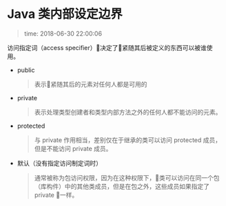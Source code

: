 # Java 类内部设定边界
>time: 2018-06-30 22:00:06

访问指定词（access specifier）决定了紧随其后被定义的东西可以被谁使用。
* public
    >表示紧随其后的元素对任何人都是可用的
* private
    >表示处理类型创建者和类型内部方法之外的任何人都不能访问的元素。
* protected
    >与 private 作用相当，差别仅在于继承的类可以访问 protected 成员，但是不能访问 private 成员。
* 默认（没有指定访问制定词时）
    >通常被称为包访问权限，因为在这种权限下，类可以访问在同一个包（库构件）中的其他类成员，但是在包之外，这些成员如果指定了 private 一样。